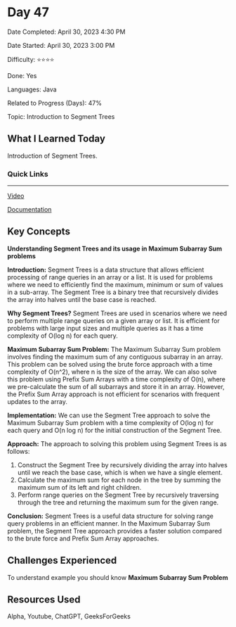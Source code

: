 # Day 47

Date Completed: April 30, 2023 4:30 PM

Date Started: April 30, 2023 3:00 PM

Difficulty: ⭐⭐⭐⭐

Done: Yes

Languages: Java

Related to Progress (Days): 47%

Topic: Introduction to Segment Trees

## What I Learned Today

Introduction of Segment Trees.

### Quick Links

---

[Video](https://youtu.be/Ic7OO3Uw6J0)

[Documentation](https://www.geeksforgeeks.org/segment-tree-data-structure/)

## Key Concepts

**Understanding Segment Trees and its usage in Maximum Subarray Sum problems**

**Introduction:**
Segment Trees is a data structure that allows efficient processing of range queries in an array or a list. It is used for problems where we need to efficiently find the maximum, minimum or sum of values in a sub-array. The Segment Tree is a binary tree that recursively divides the array into halves until the base case is reached.

**Why Segment Trees?**
Segment Trees are used in scenarios where we need to perform multiple range queries on a given array or list. It is efficient for problems with large input sizes and multiple queries as it has a time complexity of O(log n) for each query.

**Maximum Subarray Sum Problem:**
The Maximum Subarray Sum problem involves finding the maximum sum of any contiguous subarray in an array. This problem can be solved using the brute force approach with a time complexity of O(n^2), where n is the size of the array. We can also solve this problem using Prefix Sum Arrays with a time complexity of O(n), where we pre-calculate the sum of all subarrays and store it in an array. However, the Prefix Sum Array approach is not efficient for scenarios with frequent updates to the array.

**Implementation:**
We can use the Segment Tree approach to solve the Maximum Subarray Sum problem with a time complexity of O(log n) for each query and O(n log n) for the initial construction of the Segment Tree.

**Approach:**
The approach to solving this problem using Segment Trees is as follows:

1. Construct the Segment Tree by recursively dividing the array into halves until we reach the base case, which is when we have a single element.
2. Calculate the maximum sum for each node in the tree by summing the maximum sum of its left and right children.
3. Perform range queries on the Segment Tree by recursively traversing through the tree and returning the maximum sum for the given range.

**Conclusion:**
Segment Trees is a useful data structure for solving range query problems in an efficient manner. In the Maximum Subarray Sum problem, the Segment Tree approach provides a faster solution compared to the brute force and Prefix Sum Array approaches.

## Challenges Experienced

To understand example you should know **Maximum Subarray Sum Problem**

## Resources Used

Alpha, Youtube, ChatGPT, GeeksForGeeks
